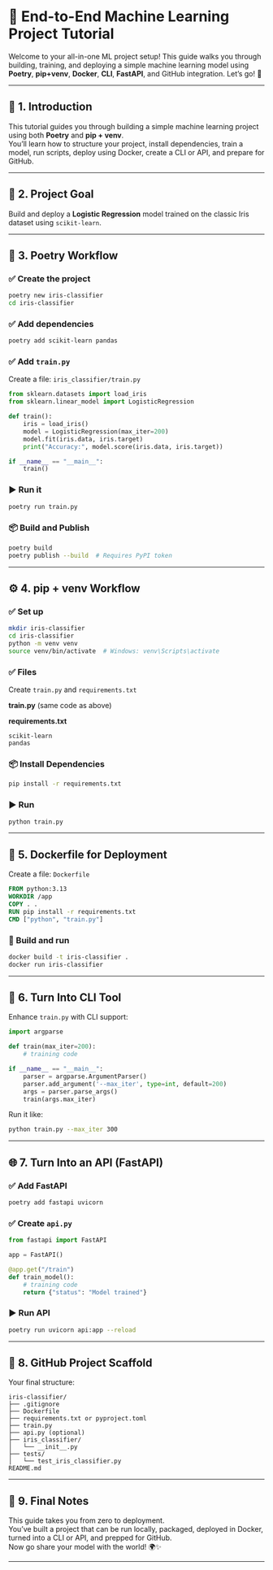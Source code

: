 # 🌟 End-to-End Machine Learning Project Tutorial

Welcome to your all-in-one ML project setup! This guide walks you through building, training, and deploying a simple machine learning model using **Poetry**, **pip+venv**, **Docker**, **CLI**, **FastAPI**, and GitHub integration. Let’s go! 🚀

---

## 📌 1. Introduction

This tutorial guides you through building a simple machine learning project using both **Poetry** and **pip + venv**.  
You’ll learn how to structure your project, install dependencies, train a model, run scripts, deploy using Docker, create a CLI or API, and prepare for GitHub.

---

## 🎯 2. Project Goal

Build and deploy a **Logistic Regression** model trained on the classic Iris dataset using `scikit-learn`.

---

## 🧪 3. Poetry Workflow

### ✅ Create the project

```bash
poetry new iris-classifier
cd iris-classifier
```

### ✅ Add dependencies

```bash
poetry add scikit-learn pandas
```

### ✅ Add `train.py`

Create a file: `iris_classifier/train.py`

```python
from sklearn.datasets import load_iris
from sklearn.linear_model import LogisticRegression

def train():
    iris = load_iris()
    model = LogisticRegression(max_iter=200)
    model.fit(iris.data, iris.target)
    print("Accuracy:", model.score(iris.data, iris.target))

if __name__ == "__main__":
    train()
```

### ▶️ Run it

```bash
poetry run train.py
```

### 📦 Build and Publish

```bash
poetry build
poetry publish --build  # Requires PyPI token
```

---

## ⚙️ 4. pip + venv Workflow

### ✅ Set up

```bash
mkdir iris-classifier
cd iris-classifier
python -m venv venv
source venv/bin/activate  # Windows: venv\Scripts\activate
```

### ✅ Files

Create `train.py` and `requirements.txt`

**train.py** (same code as above)

**requirements.txt**

```
scikit-learn
pandas
```

### 📦 Install Dependencies

```bash
pip install -r requirements.txt
```

### ▶️ Run

```bash
python train.py
```

---

## 🐳 5. Dockerfile for Deployment

Create a file: `Dockerfile`

```Dockerfile
FROM python:3.13
WORKDIR /app
COPY . .
RUN pip install -r requirements.txt
CMD ["python", "train.py"]
```

### 🔨 Build and run

```bash
docker build -t iris-classifier .
docker run iris-classifier
```

---

## 🧰 6. Turn Into CLI Tool

Enhance `train.py` with CLI support:

```python
import argparse

def train(max_iter=200):
    # training code

if __name__ == "__main__":
    parser = argparse.ArgumentParser()
    parser.add_argument('--max_iter', type=int, default=200)
    args = parser.parse_args()
    train(args.max_iter)
```

Run it like:

```bash
python train.py --max_iter 300
```

---

## 🌐 7. Turn Into an API (FastAPI)

### ✅ Add FastAPI

```bash
poetry add fastapi uvicorn
```

### ✅ Create `api.py`

```python
from fastapi import FastAPI

app = FastAPI()

@app.get("/train")
def train_model():
    # training code
    return {"status": "Model trained"}
```

### ▶️ Run API

```bash
poetry run uvicorn api:app --reload
```

---

## 📁 8. GitHub Project Scaffold

Your final structure:

```
iris-classifier/
├── .gitignore
├── Dockerfile
├── requirements.txt or pyproject.toml
├── train.py
├── api.py (optional)
├── iris_classifier/
│   └── __init__.py
├── tests/
│   └── test_iris_classifier.py
README.md
```

---

## 🏁 9. Final Notes

This guide takes you from zero to deployment.  
You’ve built a project that can be run locally, packaged, deployed in Docker, turned into a CLI or API, and prepped for GitHub.  
Now go share your model with the world! 🌍✨

---
